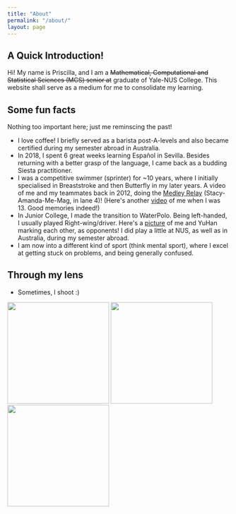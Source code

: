 ```yaml
---
title: "About"
permalink: "/about/"
layout: page
---
```


## A Quick Introduction!

Hi! My name is Priscilla, and I am a ~~Mathematical, Computational and Statistical Sciences (MCS) senior at~~ graduate of Yale-NUS College. This website shall serve as a medium for me to consolidate my learning. 

## Some fun facts 

Nothing too important here; just me reminscing the past!

 - I love coffee! I briefly served as a barista post-A-levels and also became certified during my semester abroad in Australia. 
 - In 2018, I spent 6 great weeks learning Español in Sevilla. Besides returning with a better grasp of the language, I came back as a budding Siesta practitioner.
 - I was a competitive swimmer (sprinter) for ~10 years, where I initially specialised in Breaststroke and then Butterfly in my later years. A video of me and my teammates back in 2012, doing the [Medley Relay](https://www.youtube.com/watch?v=pBbgvWIjAjQ) (Stacy-Amanda-Me-Mag, in lane 4)! (Here's another [video](https://www.youtube.com/watch?v=swXCs3du4CA) of me when I was 13. Good memories indeed!)  
 - In Junior College, I made the transition to WaterPolo. Being left-handed, I usually played Right-wing/driver. Here's a [picture](https://www.redsports.sg/2015/04/09/national-adiv-waterpolo-girls-sajc-hci/) of me and YuHan marking each other, as opponents! I did play a little at NUS, as well as in Australia, during my semester abroad.
 - I am now into a different kind of sport (think mental sport), where I excel at getting stuck on problems, and being generally confused. 
 

## Through my lens
 
 - Sometimes, I shoot :) 

<p float="left">
  <img src="https://user-images.githubusercontent.com/39128341/120971966-d3ad2780-c79f-11eb-9118-34362f83049a.jpg" width="230" />
  <img src="https://user-images.githubusercontent.com/39128341/120972283-2ab2fc80-c7a0-11eb-8d99-9880259c2d4b.jpg" width="230" /> 
  <img src="https://user-images.githubusercontent.com/39128341/120972550-6d74d480-c7a0-11eb-8033-094af16c3a61.jpg" width="230" />
</p>






